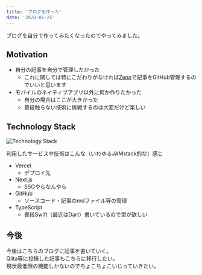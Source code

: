 ```yaml
---
title: 'ブログを作った'
date: '2020-01-25'
---
```

ブログを自分で作ってみたくなったのでやってみました。

## Motivation
* 自分の記事を自分で管理したかった
  * これに関しては特にこだわりがなければ[Zenn](https://zenn.dev/)で記事をGitHub管理するのでいいと思います
* モバイルのネイティブアプリ以外に何か作りたかった
  * 自分の場合はここが大きかった
  * 普段触らない技術に挑戦するのは大変だけど楽しい

## Technology Stack
![Technology Stack](https://og-image.vercel.app/Technology%20Stack.png?theme=light&md=1&fontSize=100px&images=https%3A%2F%2Fassets.vercel.com%2Fimage%2Fupload%2Ffront%2Fassets%2Fdesign%2Fvercel-triangle-black.svg&images=https%3A%2F%2Fassets.vercel.com%2Fimage%2Fupload%2Ffront%2Fassets%2Fdesign%2Fnextjs-black-logo.svg&images=https%3A%2F%2Fgithub.githubassets.com%2Fimages%2Fmodules%2Flogos_page%2FGitHub-Mark.png&images=https%3A%2F%2Fcdn.jsdelivr.net%2Fgh%2Fremojansen%2Flogo.ts%40master%2Fts.svg)

利用したサービスや技術はこんな（いわゆるJAMstack的な）感じ  

* Vercel
  * デプロイ先
* Next.js
  * SSGやらなんやら
* GitHub
  * ソースコード・記事のmdファイル等の管理
* TypeScript
  * 普段Swift（最近はDart）書いているので型が欲しい

## 今後
今後はこちらのブログに記事を書いていく。  
Qiita等に投稿した記事もこちらに移行したい。  
現状最低限の機能しかないのでちょこちょこいじっていきたい。
